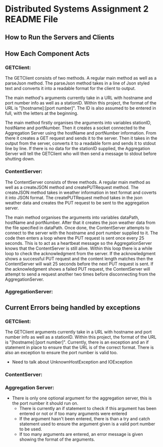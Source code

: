 # Distributed Systems Assignment 2 README File

## How to Run the Servers and Clients

## How Each Component Acts
### GETClient:
The GETClient consists of two methods. A regular main method as well as a parseJson method. The parseJson method takes in a line of Json styled text and converts it into a readable format for the client to output.

The main method's arguments currently take in a URL with hostname and port number info as well as a stationID. Within this project, the format of the URL is "[hostname]:[port number]". The ID is also assumed to be entered in full, with the letters at the beginning. 

The main method firstly organises the arguments into variables stationID, hostName and portNumber. Then it creates a socket connected to the Aggregation Server using the hostName and portNumber information. From there it creates a GET request and sends it to the server. Then it takes in the output from the server, converts it to a readable form and sends it to stdout line by line. If there is no data for the stationID supplied, the Aggregation Server will tell the GETClient who will then send a message to stdout before shutting down.

### ContentServer:
The ContentServer consists of three methods. A regular main method as well as a createJSON method and createPUTRequest method. The createJSON method takes in weather information in text format and coverts it into JSON format. The createPUTRequest method takes in the json weather data and creates the PUT request to be sent to the aggregation server. 

The main method organises the arguments into variables dataPath, hostName and portNumber. After that it creates the json weather data from the file specified in dataPath. Once done, the ContentServer attempts to connect to the server with the hostname and port number supplied to it. The code then enters a loop where the PUT request is sent once every 25 seconds. This is to act as a heartbeat message so the AggregationServer knows that the ContentServer is still alive. Within this loop there is a while loop to check the acknowledgment from the server. If the acknowledgment shows a successful PUT request and the content length matches then the ContentServer will wait 25 seconds before the next PUT request is sent. If the acknowledgment shows a failed PUT request, the ContentServer will attempt to send a request another two times before disconnecting from the AggregationServer.

### AggregationServer:


## Current Errors being handled by exceptions
### GETClient:

The GETClient arguments currently take in a URL with hostname and port number info as well as a stationID. Within this project, the format of the URL is "[hostname]:[port number]". Currently, there is an exception and an if statement in place to ensure that the URL is of the correct format. There is also an exception to ensure the port number is valid too.

- Need to talk about UnknownHostException and IOException

### ContentServer:


### Aggregation Server:

- There is only one optional argument for the aggregation server, this is the port number it should run on.
  - There is currently an if statement to check if this argument has been entered or not or if too many arguments were entered
  - If the argument hasn't been entered, there is than a try and catch statement used to ensure the argument given is a valid port number to be used.
  - If too many arguments are entered, an error message is given showing the format of the arguments.
